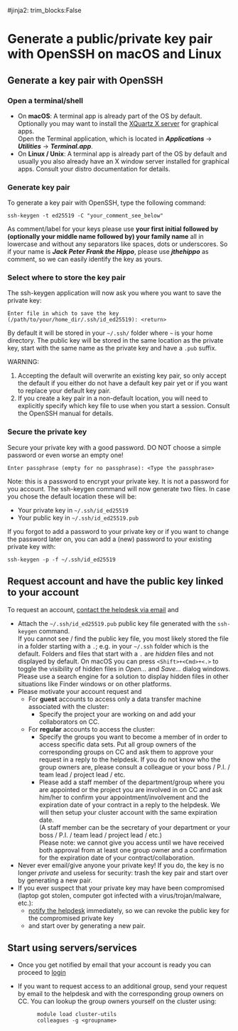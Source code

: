 #jinja2: trim_blocks:False
# Generate a public/private key pair with OpenSSH on macOS and Linux

## Generate a key pair with OpenSSH

### Open a terminal/shell

 * On **macOS**: A terminal app is already part of the OS by default. Optionally you may want to install the [XQuartz X server](http://xquartz.macosforge.org/) for graphical apps.  
   Open the Terminal application, which is located in _**Applications**_ -> _**Utilities**_ -> _**Terminal.app**_.
 * On **Linux / Unix**: A terminal app is already part of the OS by default and usually you also already have an X window server installed for graphical apps. Consult your distro documentation for details.

### Generate key pair

To generate a key pair with OpenSSH, type the following command:
```no-highlight
ssh-keygen -t ed25519 -C "your_comment_see_below"
```
As comment/label for your keys please use **your first initial followed by (optionally your middle name followed by) your family name** all in lowercase and without any separators like spaces, dots or underscores. 
So if your name is _**Jack Peter Frank the Hippo**_, please use _**jthehippo**_ as comment, so we can easily identify the key as yours.

### Select where to store the key pair

The ssh-keygen application will now ask you where you want to save the private key:
```no-highlight
Enter file in which to save the key (/path/to/your/home_dir/.ssh/id_ed25519): <return>
```
By default it will be stored in your ```~/.ssh/``` folder where ```~``` is your home directory.
The public key will be stored in the same location as the private key, start with the same name as the private key and have a ```.pub``` suffix.  

WARNING:

 1. Accepting the default will overwrite an existing key pair,
    so only accept the default if you either do not have a default key pair yet
    or if you want to replace your default key pair.
 2. If you create a key pair in a non-default location, 
    you will need to explicitly specify which key file to use when you start a session.
    Consult the OpenSSH manual for details.

### Secure the private key

Secure your private key with a good password. DO NOT choose a simple password or even worse an empty one!
```no-highlight
Enter passphrase (empty for no passphrase): <Type the passphrase>
```
Note: this is a password to encrypt your private key. It is not a password for you account. 
The ssh-keygen command will now generate two files. In case you chose the default location these will be:

 * Your private key in ```~/.ssh/id_ed25519```
 * Your public key in ```~/.ssh/id_ed25519.pub```

If you forgot to add a password to your private key or if you want to change the password later on, you can add a (new) password to your existing private key with:
```no-highlight
ssh-keygen -p -f ~/.ssh/id_ed25519
```

## Request account and have the public key linked to your account

To request an account, [contact the helpdesk via email](../contact/) and

 * Attach the ```~/.ssh/id_ed25519.pub``` public key file generated with the ```ssh-keygen``` command.  
   If you cannot see / find the public key file, you most likely stored the file in a folder starting with a ```.```; e.g. in your ```~/.ssh``` folder which is the default.
   Folders and files that start with a ```.``` are *hidden* files and not displayed by default.
   On macOS you can press ```<Shift>+<Cmd>+<.>``` to toggle the visibility of hidden files in *Open...* and *Save...* dialog windows.
   Please use a search engine for a solution to display hidden files in other situations like Finder windows or on other platforms.
 * Please motivate your account request and
     * For **guest** accounts to access only a data transfer machine associated with the cluster:
         * Specify the project your are working on and add your collaborators on CC.
     * For **regular** accounts to access the cluster:
         * Specify the groups you want to become a member of in order to access specific data sets. 
           Put all group owners of the corresponding groups on CC and ask them to approve your request in a reply to the helpdesk. 
           If you do not know who the group owners are, please consult a colleague or your boss / P.I. / team lead / project lead / etc.
         * Please add a staff member of the department/group where you are appointed or the project you are involved in on CC and 
           ask him/her to confirm your appointment/involvement and the expiration date of your contract in a reply to the helpdesk. 
           We will then setup your cluster account with the same expiration date.  
           (A staff member can be the secretary of your department or your boss / P.I. / team lead / project lead / etc.)  
       Please note: we cannot give you access until we have received both approval from at least one group owner and a confirmation for the expiration date of your contract/collaboration.
 * Never ever email/give anyone your private key! If you do, the key is no longer *private* and useless for security: trash the key pair and start over by generating a new pair.
 * If you ever suspect that your private key may have been compromised (laptop got stolen, computer got infected with a virus/trojan/malware, etc.): 
    * [notify the helpdesk](../contact/) immediately, so we can revoke the public key for the compromised private key
    * and start over by generating a new pair.

## Start using servers/services

 * Once you get notified by email that your account is ready you can proceed to [login](../logins/)
 * If you want to request access to an additional group, send your request by email to the helpdesk and with the corresponding group owners on CC.
   You can lookup the group owners yourself on the cluster using:

             module load cluster-utils
             colleagues -g <groupname>